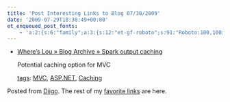 ```yaml
---
title: 'Post Interesting Links to Blog 07/30/2009'
date: '2009-07-29T18:30:49+00:00'
et_enqueued_post_fonts:
    - 'a:2:{s:6:"family";a:3:{s:12:"et-gf-roboto";s:91:"Roboto:100,100italic,300,300italic,regular,italic,500,500italic,700,700italic,900,900italic";s:22:"et-gf-roboto-condensed";s:59:"Roboto+Condensed:300,300italic,regular,italic,700,700italic";s:17:"et-gf-roboto-slab";s:51:"Roboto+Slab:100,200,300,regular,500,600,700,800,900";}s:6:"subset";a:7:{i:0;s:9:"latin-ext";i:1;s:5:"greek";i:2;s:9:"greek-ext";i:3;s:10:"vietnamese";i:4;s:8:"cyrillic";i:5;s:5:"latin";i:6;s:12:"cyrillic-ext";}}'
---
```


- [Where’s Lou » Blog Archive » Spark output caching](http://whereslou.com/2009/07/28/spark-output-caching)
    
    Potential caching option for MVC
    
    [tags](http://www.diigo.com/cloud/babernethy): [MVC](http://www.diigo.com/user/babernethy/MVC), [ASP.NET](http://www.diigo.com/user/babernethy/ASP.NET), [Caching](http://www.diigo.com/user/babernethy/Caching)

Posted from [Diigo](http://www.diigo.com). The rest of my [favorite links](http://www.diigo.com/user/babernethy) are here.